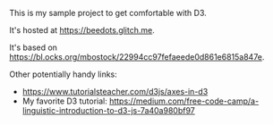This is my sample project to get comfortable with D3.

It's hosted at <https://beedots.glitch.me>.

It's based on
<https://bl.ocks.org/mbostock/22994cc97fefaeede0d861e6815a847e>.

Other potentially handy links:

* <https://www.tutorialsteacher.com/d3js/axes-in-d3>
* My favorite D3 tutorial:
<https://medium.com/free-code-camp/a-linguistic-introduction-to-d3-js-7a40a980bf97>